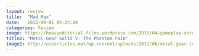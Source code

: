 ```yaml
---
layout: review
title:  "Mad Max"
date:   2015-09-01 04:34:20
categories: Review
image: https://heavyeditorial.files.wordpress.com/2015/04/gameplay-screenshot-1.jpg?quality=65&strip=all&w=780&strip=all
title2: "Metal Gear Solid V: The Phantom Pain"
image2: http://winarticles.net/wp-content/uploads/2012/06/metal-gear-solid-5-snake-phantom-pain-motorcycle-screenshot1.jpg
---
```

